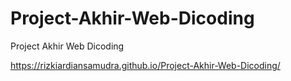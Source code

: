 # Project-Akhir-Web-Dicoding
Project Akhir Web Dicoding

https://rizkiardiansamudra.github.io/Project-Akhir-Web-Dicoding/
